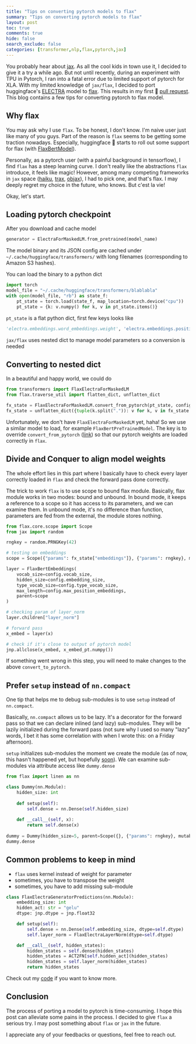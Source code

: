 ```yaml
---
title: "Tips on converting pytorch models to flax"
summary: "Tips on converting pytorch models to flax"
layout: post
toc: true
comments: true
hide: false
search_exclude: false
categories: [transformer,nlp,flax,pytorch,jax]
---
```


You probably hear about [jax](https://github.com/google/jax). As all the cool kids in town use it, I decided to give it a try a while ago. But not until recently, during an experiment with TPU in Pytorch, I ran into a fatal error due to limited support of pytorch for XLA. With my limited knowledge of `jax/flax`, I decided to port huggingface's [ELECTRA](https://ai.googleblog.com/2020/03/more-efficient-nlp-model-pre-training.html) model to [flax](https://github.com/google/flax). This results in my first :hugs:  [pull request](https://github.com/huggingface/transformers/pull/9172). This blog contains a few tips for converting pytorch to flax model.

## Why flax

You may ask why I use `flax`. To be honest, I don't know. I'm naive user just like many of you guys. Part of the reason is `flax` seems to be getting some traction nowadays. Especially, huggingface :hugs: starts to roll out some support for flax (with [FlaxBertModel](https://huggingface.co/transformers/model_doc/bert.html#flaxbertmodel)). 

Personally, as a pytorch user (with a painful background in tensorflow), I find `flax` has a steep learning curve. I don't really like the abstractions `flax` introduce, it feels like magic! However, among many competing frameworks in `jax` space ([haiku](https://github.com/deepmind/dm-haiku), [trax](https://github.com/google/trax), [objax](https://github.com/google/objax)), I had to pick one, and that's flax. I may deeply regret my choice in the future, who knows. But c'est la vie!

Okay, let's start.

## Loading pytorch checkpoint

After you download and cache model

```python
generator = ElectraForMaskedLM.from_pretrained(model_name)
```

The model binary and its JSON config are cached under `~/.cache/huggingface/transformers/` with long filenames (corresponding to Amazon S3 hashes).

You can load the binary to a python dict

```python
import torch
model_file = "~/.cache/huggingface/transformers/blablabla"
with open(model_file, "rb") as state_f:
    pt_state = torch.load(state_f, map_location=torch.device("cpu"))
    pt_state = {k: v.numpy() for k, v in pt_state.items()}
```

`pt_state` is a flat python dict, first few keys looks like

```python
'electra.embeddings.word_embeddings.weight', 'electra.embeddings.position_embeddings.weight', 'electra.embeddings.token_type_embeddings.weight'
```

`jax/flax` uses nested dict to manage model parameters so a conversion is needed

## Converting to nested dict

In a beautiful and happy world, we could do

```python
from transformers import FlaxElectraForMaskedLM
from flax.traverse_util import flatten_dict, unflatten_dict

fx_state = FlaxElectraForMaskedLM.convert_from_pytorch(pt_state, config)
fx_state = unflatten_dict({tuple(k.split(".")): v for k, v in fx_state.items()})
```

Unfortunately, we don't have `FlaxElectraForMaskedLM` yet, haha! So we use a similar model to load, for example `FlaxBertPreTrainedModel`. The key is to override `convert_from_pytorch` ([link](https://github.com/huggingface/transformers/blob/640e6fe19062bb722f06dc3303ca2b6104de367d/src/transformers/models/bert/modeling_flax_bert.py)) so that our pytorch weights are loaded correctly in `flax`.

## Divide and Conquer to align model weights

The whole effort lies in this part where I basically have to check every layer correctly loaded in `flax` and check the forward pass done correctly.

The trick to work `flax` is to use scope to bound flax module. Basically, flax module works in two modes: bound and unbound. In bound mode, it keeps a reference to a scope so it has access to its parameters, and we can examine them. In unbound mode, it's no difference than function, parameters are fed from the external, the module stores nothing. 

```python
from flax.core.scope import Scope
from jax import random

rngkey = random.PRNGKey(42)

# testing on embeddings
scope = Scope({"params": fx_state["embeddings"]}, {"params": rngkey}, mutable=["params"])

layer = FlaxBertEmbeddings(
    vocab_size=config.vocab_size,
    hidden_size=config.embedding_size,
    type_vocab_size=config.type_vocab_size,
    max_length=config.max_position_embeddings,
    parent=scope    
)

# checking param of layer_norm
layer.children["layer_norm"]

# forward pass
x_embed = layer(x)

# check if it's close to output of pytorch model
jnp.allclose(x_embed, x_embed_pt.numpy())
```

If something went wrong in this step, you will need to make changes to the above `convert_to_pytorch`. 

## Prefer `setup` instead of `nn.compact`

One tip that helps me to debug sub-modules is to use `setup` instead of `nn.compact`. 

Basically, `nn.compact` allows us to be lazy. It's a decorator for the forward pass so that we can declare inlined (and lazy) sub-modules. They will be lazily initialized during the forward pass (not sure why I used so many "lazy" words, I bet it has some correlation with when I wrote this: on a Friday afternoon).

`setup` initializes sub-modules the moment we create the module (as of now, this hasn't happened yet, but hopefully [soon](https://github.com/google/flax/issues/686)). We can examine sub-modules via attribute access like `dummy.dense`

```python
from flax import linen as nn

class Dummy(nn.Module):
    hidden_size: int
        
    def setup(self):
        self.dense = nn.Dense(self.hidden_size)
    
    def __call__(self, x):
        return self.dense(x)
    
dummy = Dummy(hidden_size=5, parent=Scope({}, {"params": rngkey}, mutable=["params"]))
dummy.dense
```

## Common problems to keep in mind

- `flax` uses kernel instead of weight for parameter
- sometimes, you have to transpose the weight
- sometimes, you have to add missing sub-module

```python
class FlaxElectraGeneratorPredictions(nn.Module):
    embedding_size: int
    hidden_act: str = "gelu"
    dtype: jnp.dtype = jnp.float32

    def setup(self):
        self.dense = nn.Dense(self.embedding_size, dtype=self.dtype)
        self.layer_norm = FlaxElectraLayerNorm(dtype=self.dtype)

    def __call__(self, hidden_states):
        hidden_states = self.dense(hidden_states)
        hidden_states = ACT2FN[self.hidden_act](hidden_states)
        hidden_states = self.layer_norm(hidden_states)
        return hidden_states
```

Check out my [code](https://github.com/huggingface/transformers/pull/9172) if you want to know more.

## Conclusion

The process of porting a model to pytorch is time-consuming. I hope this post can alleviate some pains in the process. I decided to give `flax` a serious try. I may post something about `flax` or `jax` in the future. 

I appreciate any of your feedbacks or questions, feel free to reach out.
